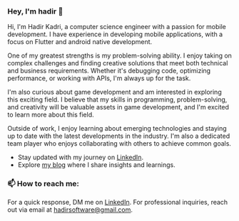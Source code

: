 ### Hey, I'm hadir 👋

Hi, I'm Hadir Kadri, a computer science engineer with a passion for mobile development. I have experience in developing mobile applications, with a focus on Flutter and android native development.

One of my greatest strengths is my problem-solving ability. I enjoy taking on complex challenges and finding creative solutions that meet both technical and business requirements. Whether it's debugging code, optimizing performance, or working with APIs, I'm always up for the task.

I'm also curious about game development and am interested in exploring this exciting field. I believe that my skills in programming, problem-solving, and creativity will be valuable assets in game development, and I'm excited to learn more about this field.

Outside of work, I enjoy learning about emerging technologies and staying up to date with the latest developments in the industry. I'm also a dedicated team player who enjoys collaborating with others to achieve common goals.

- Stay updated with my journey on [LinkedIn](https://www.linkedin.com/in/hadir-kad/).
- Explore [my blog](https://medium.com/@hadirsoftware) where I share insights and learnings.

### 📫 How to reach me:
For a quick response, DM me on [LinkedIn](https://www.linkedin.com/in/hadir-kad/).
For professional inquiries, reach out via email at <hadirsoftware@gmail.com>.
<!--
**hadirKad/hadirKad** is a ✨ _special_ ✨ repository because its `README.md` (this file) appears on your GitHub profile.

Here are some ideas to get you started:

- 🔭 I’m currently working on ...
- 🌱 I’m currently learning ...
- 👯 I’m looking to collaborate on ...
- 🤔 I’m looking for help with ...
- 💬 Ask me about ...
- 📫 How to reach me: ...
- 😄 Pronouns: ...
- ⚡ Fun fact: ...
-->
